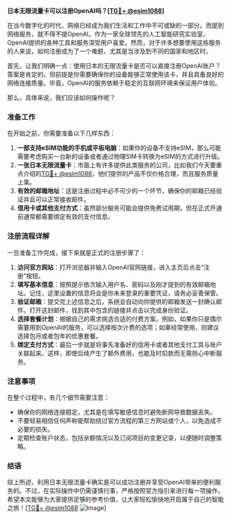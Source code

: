 **日本无限流量卡可以注册OpenAI吗？[[TG💪+ @esim1088](https://t.me/s/esim1088)]**

在当今数字化的时代，网络已经成为我们生活和工作中不可或缺的一部分。而提到网络服务，就不得不提OpenAI。作为一家全球领先的人工智能研究实验室，OpenAI提供的各种工具和服务深受用户喜爱。然而，对于许多想要使用这些服务的人来说，如何注册成为了一个难题，尤其是当涉及到不同的国家和地区时。

首先，让我们明确一点：使用日本的无限流量卡是否可以直接注册OpenAI账户？答案是肯定的，但前提是你需要确保你的设备能够正常使用该卡，并且具备良好的网络连接质量。毕竟，OpenAI的服务依赖于稳定的互联网环境来保证用户体验。

那么，具体来说，我们应该如何操作呢？

### 准备工作

在开始之前，你需要准备以下几样东西：

1. **一部支持eSIM功能的手机或平板电脑**：如果你的设备不支持eSIM，那么可能需要考虑购买一台新的设备或者通过物理SIM卡转换为eSIM的方式进行升级。
2. **一张日本无限流量卡**：市面上有许多提供此类服务的公司，比如我们今天要重点介绍的[TG💪+ @esim1088](https://t.me/s/esim1088)，他们提供的产品不仅价格合理，而且服务质量上乘。
3. **有效的邮箱地址**：这是注册过程中必不可少的一个环节，确保你的邮箱已经验证并且可以正常接收邮件。
4. **信用卡或其他支付方式**：虽然部分服务可能会提供免费试用期，但在正式开通前通常都需要绑定有效的支付信息。

### 注册流程详解

一旦准备工作完成，接下来就是正式的注册步骤了：

1. **访问官方网站**：打开浏览器并输入OpenAI官网链接，进入主页后点击“注册”按钮。
2. **填写基本信息**：按照提示依次输入用户名、密码以及刚才提到的有效邮箱地址。记住，这里设置的信息将会是你未来登录的重要凭证，请务必妥善保管。
3. **验证邮箱**：提交完上述信息之后，系统会自动向你提供的邮箱发送一封确认邮件。打开这封邮件，找到其中包含的链接并点击以完成身份验证。
4. **选择套餐计划**：根据自己的需求挑选合适的付费方案。例如，如果你只是偶尔需要用到OpenAI的服务，可以选择按次计费的选项；如果经常使用，则建议选择包月或者包年的优惠套餐。
5. **绑定支付方式**：最后一步就是将事先准备好的信用卡或者其他支付工具与账户关联起来。这样，即使后续产生了额外费用，也能及时扣款而无需担心中断服务。

### 注意事项

在整个过程中，有几个细节需要注意：

- 确保你的网络连接稳定，尤其是在填写敏感信息时避免断网导致数据丢失。
- 不要轻易相信任何声称能帮助绕过官方流程的第三方网站或个人，以免造成不必要的损失。
- 定期检查账户状态，包括余额情况以及订阅项目的变更记录，以便随时调整策略。

### 结语

综上所述，利用日本无限流量卡确实是可以成功注册并享受OpenAI带来的便利服务的。不过，在实际操作中仍需谨慎行事，严格按照官方指引来进行每一项操作。希望本文能够为大家提供足够的参考价值，让大家轻松愉快地开启属于自己的智能之旅！[[TG💪+ @esim1088](https://t.me/s/esim1088) ![Image](https://i.postimg.cc/4NQfJmqS/Snipaste-2025-05-13-00-14-12.png)]